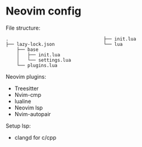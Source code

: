 # Neovim config
File structure:
```
.                                   ├── init.lua
├── lazy-lock.json                  └── lua
    ├── base
    │   ├── init.lua
    │   └── settings.lua
    └── plugins.lua
```

Neovim plugins:
* Treesitter
* Nvim-cmp
* lualine
* Neovim lsp
* Nvim-autopair

Setup lsp:
* clangd for c/cpp
